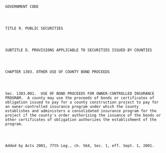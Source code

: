 ﻿
    
    
    	
    					
    
    
    GOVERNMENT CODE
    
      
    
    
    TITLE 9. PUBLIC SECURITIES
    
      
    
    
    SUBTITLE D. PROVISIONS APPLICABLE TO SECURITIES ISSUED BY COUNTIES
    
      
    
    
    CHAPTER 1303. OTHER USE OF COUNTY BOND PROCEEDS
    
      
    
    
    Sec. 1303.001.  USE OF BOND PROCEEDS FOR OWNER-CONTROLLED INSURANCE PROGRAM.  A county may use the proceeds of bonds or certificates of obligation issued to pay for a county construction project to pay for an owner-controlled insurance program under which the county establishes and administers a consolidated insurance program for the project if the county's order authorizing the issuance of the bonds or other certificates of obligation authorizes the establishment of the program.
    
    
    
    
    Added by Acts 2001, 77th Leg., ch. 564, Sec. 1, eff. Sept. 1, 2001.
    
    
    
    
    				
